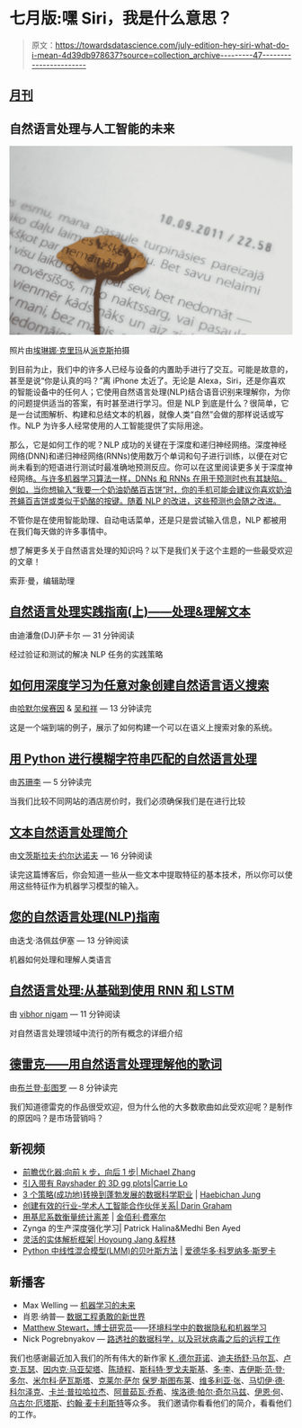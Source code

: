 # 七月版:嘿 Siri，我是什么意思？

> 原文：<https://towardsdatascience.com/july-edition-hey-siri-what-do-i-mean-4d39db978637?source=collection_archive---------47----------------------->

## [月刊](https://towardsdatascience.com/tagged/monthly-edition)

## 自然语言处理与人工智能的未来

![](img/1edf55ca043851409f1e13c5a7a757cd.png)

照片由[埃琳娜·克里玛](https://www.pexels.com/@elina-krima-1743227?utm_content=attributionCopyText&utm_medium=referral&utm_source=pexels)从[派克斯](https://www.pexels.com/photo/white-paper-with-dried-flower-3309968/?utm_content=attributionCopyText&utm_medium=referral&utm_source=pexels)拍摄

到目前为止，我们中的许多人已经与设备的内置助手进行了交互。可能是故意的，甚至是说“你是认真的吗？”离 iPhone 太近了。无论是 Alexa，Siri，还是你喜欢的智能设备中的任何人；它使用自然语言处理(NLP)结合语音识别来理解你，为你的问题提供适当的答案，有时甚至进行学习。但是 NLP 到底是什么？很简单，它是一台试图解析、构建和总结文本的机器，就像人类“自然”会做的那样说话或写作。NLP 为许多人经常使用的人工智能提供了实际用途。

那么，它是如何工作的呢？NLP 成功的关键在于深度和递归神经网络。深度神经网络(DNN)和递归神经网络(RNNs)使用数万个单词和句子进行训练，以便在对它尚未看到的短语进行测试时最准确地预测反应。你可以在这里阅读更多关于深度神经网络[。与许多机器学习算法一样，DNNs 和 RNNs 在用于预测时也有其缺陷。例如，当你想输入“我要一个奶油奶酪百吉饼”时，你的手机可能会建议你喜欢奶油苍蝇百吉饼或类似于奶酪的按键。随着 NLP 的改进，这些预测也会随之改进。](/intro-to-deep-learning-c025efd92535)

不管你是在使用智能助理、自动电话菜单，还是只是尝试输入信息，NLP 都被用在我们每天做的许多事情中。

想了解更多关于自然语言处理的知识吗？以下是我们关于这个主题的一些最受欢迎的文章！

索菲·曼，编辑助理

## [自然语言处理实践指南(上)——处理&理解文本](/a-practitioners-guide-to-natural-language-processing-part-i-processing-understanding-text-9f4abfd13e72)

由迪潘詹(DJ)萨卡尔 — 31 分钟阅读

经过验证和测试的解决 NLP 任务的实践策略

## [如何用深度学习为任意对象创建自然语言语义搜索](/semantic-code-search-3cd6d244a39c)

由[哈默尔侯赛因](https://medium.com/u/2f23c8eb1e49?source=post_page-----4d39db978637--------------------------------) & [吴和祥](https://www.linkedin.com/in/hohsiangwu/) — 13 分钟读完

这是一个端到端的例子，展示了如何构建一个可以在语义上搜索对象的系统。

## [用 Python 进行模糊字符串匹配的自然语言处理](/natural-language-processing-for-fuzzy-string-matching-with-python-6632b7824c49)

由[苏珊李](https://medium.com/u/731d8566944a?source=post_page-----4d39db978637--------------------------------) — 5 分钟读完

当我们比较不同网站的酒店房价时，我们必须确保我们是在进行比较

## [文本自然语言处理简介](/introduction-to-natural-language-processing-for-text-df845750fb63)

由[文茨斯拉夫·约尔达诺夫](https://medium.com/u/28aa51ca6489?source=post_page-----4d39db978637--------------------------------) — 16 分钟阅读

读完这篇博客后，你会知道一些从一些文本中提取特征的基本技术，所以你可以使用这些特征作为机器学习模型的输入。

## [您的自然语言处理(NLP)指南](/your-guide-to-natural-language-processing-nlp-48ea2511f6e1)

由迭戈·洛佩兹伊塞 — 13 分钟阅读

机器如何处理和理解人类语言

## [自然语言处理:从基础到使用 RNN 和 LSTM](/natural-language-processing-from-basics-to-using-rnn-and-lstm-ef6779e4ae66)

由 [vibhor nigam](https://medium.com/u/a6713560ca90?source=post_page-----4d39db978637--------------------------------) — 11 分钟阅读

对自然语言处理领域中流行的所有概念的详细介绍

## [德雷克——用自然语言处理理解他的歌词](/drake-using-natural-language-processing-to-understand-his-lyrics-49e54ace3662)

由[布兰登·彭图罗](https://medium.com/u/bbb62b30c9f9?source=post_page-----4d39db978637--------------------------------) — 8 分钟读完

我们知道德雷克的作品很受欢迎，但为什么他的大多数歌曲如此受欢迎呢？是制作的原因吗？是市场营销吗？

## 新视频

*   [前瞻优化器:向前 k 步，向后 1 步| Michael Zhang](https://www.youtube.com/watch?v=TxGxiDK0Ccc)
*   [引入带有 Rayshader 的 3D gg plots](https://www.youtube.com/watch?v=qgVW-2UJZrY)|[Carrie Lo](https://medium.com/u/2780ee205e68?source=post_page-----4d39db978637--------------------------------)
*   [3 个策略(成功地)转换到蓬勃发展的数据科学职业](https://www.youtube.com/watch?v=vDhhXvkqxhs) | [Haebichan Jung](https://medium.com/u/3f21c19cacf6?source=post_page-----4d39db978637--------------------------------)
*   [创建有效的行业-学术人工智能合作伙伴关系| Darin Graham](https://www.youtube.com/watch?v=I0OmmCQ5iGM)
*   [用基尼系数衡量统计离差](https://www.youtube.com/watch?v=nFbAnwIYle4) | [金佰利·费塞尔](https://medium.com/u/ad4dcae70eec?source=post_page-----4d39db978637--------------------------------)
*   Zynga 的生产深度强化学习| Patrick Halina&Medhi Ben Ayed
*   [灵活的实体解析框架| Hoyoung Jang &程林](https://www.youtube.com/watch?v=7IgJnO_6DpM)
*   [Python 中线性混合模型(LMM)的贝叶斯方法](https://www.youtube.com/watch?v=kMlAwjyFH2w) | [爱德华多·科罗纳多·斯罗卡](https://medium.com/u/536b40f7c75e?source=post_page-----4d39db978637--------------------------------)

## 新播客

*   Max Welling — [机器学习的未来](https://anchor.fm/towardsdatascience/episodes/36--Max-Welling---The-future-of-machine-learning-edv5af)
*   肖恩·纳普— [数据工程勇敢的新世界](https://anchor.fm/towardsdatascience/episodes/37--Sean-Knapp---The-brave-new-world-of-data-engineering-edv6e5)
*   [Matthew Stewart，博士研究员](https://medium.com/u/b89dbc0712c4?source=post_page-----4d39db978637--------------------------------)——[环境科学中的数据隐私和机器学习](https://anchor.fm/towardsdatascience/episodes/38--Matthew-Stewart---Data-privacy-and-machine-learning-in-environmental-science-ebp00p)
*   Nick Pogrebnyakov — [路透社的数据科学，以及冠状病毒之后的远程工作](/data-science-at-reuters-and-the-remote-work-after-the-coronavirus-a827fb8a62a1)

我们也感谢最近加入我们的所有伟大的新作家 [K .德尔菲诺](https://medium.com/u/f976c290fac6?source=post_page-----4d39db978637--------------------------------)、[迪夫扬舒·马尔瓦](https://medium.com/u/7e38c6c1516a?source=post_page-----4d39db978637--------------------------------)、[卢克·瓦瑟](https://medium.com/u/ddfd9b381fb0?source=post_page-----4d39db978637--------------------------------)、[因内克·马亚契塔](https://medium.com/u/575af3c0708b?source=post_page-----4d39db978637--------------------------------)、[陈琦程](https://medium.com/u/f6bea78968eb?source=post_page-----4d39db978637--------------------------------)、[斯科特·罗戈夫斯基](https://medium.com/u/a971716c0e74?source=post_page-----4d39db978637--------------------------------)、[多·李](https://medium.com/u/607ad4750966?source=post_page-----4d39db978637--------------------------------)、[吉伊斯·范·登·多尔](https://medium.com/u/ea289793d3d7?source=post_page-----4d39db978637--------------------------------)、[米尔科·萨瓦斯塔](https://medium.com/u/9fff65a0aeb3?source=post_page-----4d39db978637--------------------------------)、[克莱尔·萨尔](https://medium.com/u/26911dc20f76?source=post_page-----4d39db978637--------------------------------) [保罗·斯图布莱](https://medium.com/u/eac5ae7ecac5?source=post_page-----4d39db978637--------------------------------)、[维多利亚·张](https://medium.com/u/7837b8f2a3f5?source=post_page-----4d39db978637--------------------------------)、[马切伊·德·科尔泽克](https://medium.com/u/661e2473471a?source=post_page-----4d39db978637--------------------------------)、[卡兰·普拉哈拉杰](https://medium.com/u/2eee9862711a?source=post_page-----4d39db978637--------------------------------)、[阿普茹瓦·乔希](https://medium.com/u/85387336972?source=post_page-----4d39db978637--------------------------------)、[埃洛德·帕尔·奇尔马兹](https://medium.com/u/2d861a99d4dc?source=post_page-----4d39db978637--------------------------------)、[伊恩·何](https://medium.com/u/ca061af8c7b7?source=post_page-----4d39db978637--------------------------------)、[乌古尔·厄塔斯](https://medium.com/u/a758af4bc7d8?source=post_page-----4d39db978637--------------------------------)、[约翰·麦卡利斯特](https://medium.com/u/4353bb6a3013?source=post_page-----4d39db978637--------------------------------)等众多。 我们邀请你看看他们的简介，看看他们的工作。